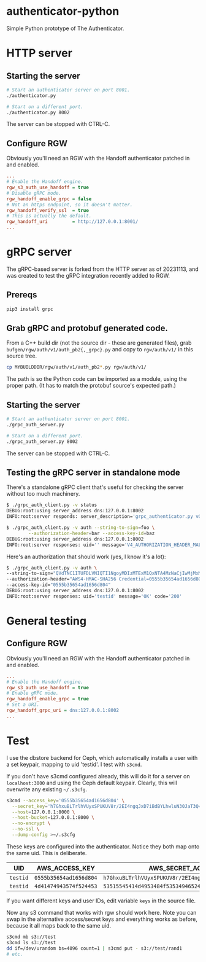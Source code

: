 # authenticator-python

Simple Python prototype of The Authenticator.

# HTTP server

## Starting the server

```sh
# Start an authenticator server on port 8001.
./authenticator.py

# Start on a different port.
./authenticator.py 8002
```

The server can be stopped with CTRL-C.

## Configure RGW

Obviously you'll need an RGW with the Handoff authenticator patched in and
enabled.

```ini
...
# Enable the Handoff engine.
rgw_s3_auth_use_handoff = true
# Disable gRPC mode.
rgw_handoff_enable_grpc = false
# Not an https endpoint, so it doesn't matter.
rgw_handoff_verify_ssl  = true
# This is actually the default.
rgw_handoff_uri         = http://127.0.0.1:8001/
...
```


# gRPC server

The gRPC-based server is forked from the HTTP server as of 20231113, and was
created to test the gRPC integration recently added to RGW.

## Prereqs

```sh
pip3 install grpc
```

## Grab gRPC and protobuf generated code.

From a C++ build dir (not the source dir - these are generated files), grab
`bufgen/rgw/auth/v1/auth_pb2{,_grpc}.py` and copy to `rgw/auth/v1/` in this
source tree.

```sh
cp MYBUILDDIR/rgw/auth/v1/auth_pb2*.py rgw/auth/v1/
```

The path is so the Python code can be imported as a module, using the proper
path. (It has to match the protobuf source's expected path.)

## Starting the server

```sh
# Start an authenticator server on port 8001.
./grpc_auth_server.py

# Start on a different port.
./grpc_auth_server.py 8002
```

The server can be stopped with CTRL-C.

## Testing the gRPC server in standalone mode

There's a standalone gRPC client that's useful for checking the server without
too much machinery.

```sh
$ ./grpc_auth_client.py -v status
DEBUG:root:using server_address dns:127.0.0.1:8002
INFO:root:server responds: server_description='grpc_authenticator.py v0.0.1'

$ ./grpc_auth_client.py -v auth --string-to-sign=foo \
        --authorization-header=bar --access-key-id=baz
DEBUG:root:using server_address dns:127.0.0.1:8002
INFO:root:server responses: uid='' message='V4_AUTHORIZATION_HEADER_MALFORMED' code='400'
```

Here's an authorization that should work (yes, I know it's a lot):

```sh
$ ./grpc_auth_client.py -v auth \
--string-to-sign="QVdTNC1ITUFDLVNIQTI1NgoyMDIzMTExM1QxNTA4MzNaCjIwMjMxMTEzL3VzLWVhc3QtMS9zMy9hd3M0X3JlcXVlc3QKOTFmM2ZlYmQ1NjFhMTgyNDU1M2RmNTQxMzJiMDVhNGFjZDk2ZDRlOTI4OWE0M2EzMWM5YmY5NWM5M2Q3OTY5Ng==" \
--authorization-header="AWS4-HMAC-SHA256 Credential=0555b35654ad1656d804/20231113/us-east-1/s3/aws4_request, SignedHeaders=content-md5;host;x-amz-content-sha256;x-amz-date, Signature=2d139a3564b7795d859f5ce788b0d7a0f0c9028c8519b381c9add9a72345aace" \
--access-key-id="0555b35654ad1656d804"
DEBUG:root:using server_address dns:127.0.0.1:8002
INFO:root:server responses: uid='testid' message='OK' code='200'
```

# General testing

## Configure RGW

Obviously you'll need an RGW with the Handoff authenticator patched in and
enabled.

```ini
...
# Enable the Handoff engine.
rgw_s3_auth_use_handoff = true
# Enable gRPC mode.
rgw_handoff_enable_grpc = true
# Set a URI.
rgw_handoff_grpc_uri = dns:127.0.0.1:8002
...
```


# Test

I use the dbstore backend for Ceph, which automatically installs a user with a
set keypair, mapping to uid 'testid'. I test with `s3cmd`.

If you don't have s3cmd configured already, this will do it for a server on
`localhost:3000` and using the Ceph default keypair. Clearly, this will
overwrite any existing `~/.s3cfg`.

```sh
s3cmd --access_key='0555b35654ad1656d804' \
  --secret_key='h7GhxuBLTrlhVUyxSPUKUV8r/2EI4ngqJxD7iBdBYLhwluN30JaT3Q==' \
  --host=127.0.0.1:8000 \
  --host-bucket=127.0.0.1:8000 \
  --no-encrypt \
  --no-ssl \
  --dump-config >~/.s3cfg
```

These keys are configured into the authenticator. Notice they both map onto
the same uid. This is deliberate.

| UID | AWS_ACCESS_KEY | AWS_SECRET_ACCESS_KEY |
|---|---|---|
| `testid`| `0555b35654ad1656d804` | `h7GhxuBLTrlhVUyxSPUKUV8r/2EI4ngqJxD7iBdBYLhwluN30JaT3Q==`|
| `testid` | `4d41474943574f524453` | `53515545414d4953484f5353494652414745`|

If you want different keys and user IDs, edit variable `keys` in the source
file.

Now any s3 command that works with rgw should work here. Note you can swap in
the alternative access/secret keys and everything works as before, because it
all maps back to the same uid.

```sh
s3cmd mb s3://test
s3cmd ls s3://test
dd if=/dev/urandom bs=4096 count=1 | s3cmd put - s3://test/rand1
# etc.
```

